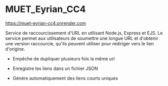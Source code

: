 # MUET_Eyrian_CC4

https://muet-eyrian-cc4.onrender.com

Service de raccourcissement d'URL en utilisant Node.js, Express et EJS.
Le service permet aux utilisateurs de soumettre une longue URL et d'obtenir une version raccourcie, qu'ils peuvent utiliser pour rediriger vers le lien d'origine.

- Empêche de dupliquer plusieurs fois la même url

- Enregistre les liens dans un fichier JSON

- Génére automatiquement des liens courts uniques